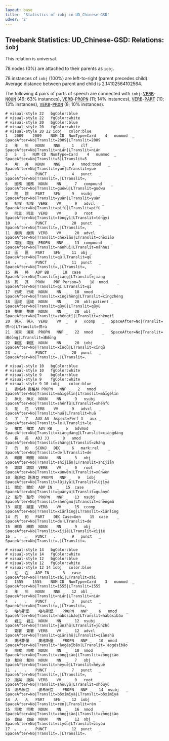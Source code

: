 ```yaml
---
layout: base
title:  'Statistics of iobj in UD_Chinese-GSD'
udver: '2'
---
```


## Treebank Statistics: UD_Chinese-GSD: Relations: `iobj`

This relation is universal.

78 nodes (0%) are attached to their parents as `iobj`.

78 instances of `iobj` (100%) are left-to-right (parent precedes child).
Average distance between parent and child is 2.14102564102564.

The following 4 pairs of parts of speech are connected with `iobj`: <tt><a href="zh_gsd-pos-VERB.html">VERB</a></tt>-<tt><a href="zh_gsd-pos-NOUN.html">NOUN</a></tt> (49; 63% instances), <tt><a href="zh_gsd-pos-VERB.html">VERB</a></tt>-<tt><a href="zh_gsd-pos-PROPN.html">PROPN</a></tt> (11; 14% instances), <tt><a href="zh_gsd-pos-VERB.html">VERB</a></tt>-<tt><a href="zh_gsd-pos-PART.html">PART</a></tt> (10; 13% instances), <tt><a href="zh_gsd-pos-VERB.html">VERB</a></tt>-<tt><a href="zh_gsd-pos-PRON.html">PRON</a></tt> (8; 10% instances).


~~~ conllu
# visual-style 22	bgColor:blue
# visual-style 22	fgColor:white
# visual-style 20	bgColor:blue
# visual-style 20	fgColor:white
# visual-style 20 22 iobj	color:blue
1	2009	2009	NUM	CD	NumType=Card	4	nummod	_	SpaceAfter=No|Translit=2009|LTranslit=2009
2	年	年	NOUN	NNB	_	1	clf	_	SpaceAfter=No|Translit=nián|LTranslit=nián
3	5	5	NUM	CD	NumType=Card	4	nummod	_	SpaceAfter=No|Translit=5|LTranslit=5
4	月	月	NOUN	NNB	_	9	nmod:tmod	_	SpaceAfter=No|Translit=yuè|LTranslit=yuè
5	，	，	PUNCT	,	_	4	punct	_	SpaceAfter=No|Translit=,|LTranslit=,
6	國務	國務	NOUN	NN	_	7	compound	_	SpaceAfter=No|Translit=guówu|LTranslit=guówu
7	院	院	PART	SFN	_	9	nsubj	_	SpaceAfter=No|Translit=yuàn|LTranslit=yuàn
8	批複	批複	VERB	VV	_	9	advcl	_	SpaceAfter=No|Translit=pīfù|LTranslit=pīfù
9	同意	同意	VERB	VV	_	0	root	_	SpaceAfter=No|Translit=tóngyì|LTranslit=tóngyì
10	，	，	PUNCT	,	_	20	punct	_	SpaceAfter=No|Translit=,|LTranslit=,
11	撤銷	撤銷	VERB	VV	_	20	advcl	_	SpaceAfter=No|Translit=chèxiāo|LTranslit=chèxiāo
12	南匯	南匯	PROPN	NNP	_	13	compound	_	SpaceAfter=No|Translit=nánhuì|LTranslit=nánhuì
13	區	區	PART	SFN	_	11	obj	_	SpaceAfter=No|Translit=qū|LTranslit=qū
14	，	，	PUNCT	,	_	11	punct	_	SpaceAfter=No|Translit=,|LTranslit=,
15	將	將	ADP	BB	_	18	case	_	SpaceAfter=No|Translit=jiāng|LTranslit=jiāng
16	其	其	PRON	PRP	Person=3	18	nmod	_	SpaceAfter=No|Translit=qí|LTranslit=qí
17	行政	行政	NOUN	NN	_	18	nmod	_	SpaceAfter=No|Translit=xíngzhèng|LTranslit=xíngzhèng
18	區域	區域	NOUN	NN	_	20	obl:patient	_	SpaceAfter=No|Translit=qūyù|LTranslit=qūyù
19	整體	整體	NOUN	NN	_	20	obl	_	SpaceAfter=No|Translit=zhěngtǐ|LTranslit=zhěngtǐ
20	併入	併入	VERB	VV	_	9	xcomp	_	SpaceAfter=No|Translit=併rù|LTranslit=併rù
21	浦東	浦東	PROPN	NNP	_	22	nmod	_	SpaceAfter=No|Translit=浦dōng|LTranslit=浦dōng
22	新區	新區	NOUN	NN	_	20	iobj	_	SpaceAfter=No|Translit=xīnqū|LTranslit=xīnqū
23	。	。	PUNCT	.	_	20	punct	_	SpaceAfter=No|Translit=.|LTranslit=.

~~~


~~~ conllu
# visual-style 10	bgColor:blue
# visual-style 10	fgColor:white
# visual-style 9	bgColor:blue
# visual-style 9	fgColor:white
# visual-style 9 10 iobj	color:blue
1	麥格林	麥格林	PROPN	NNP	_	2	nmod	_	SpaceAfter=No|Translit=màigélín|LTranslit=màigélín
2	神父	神父	NOUN	NN	_	9	nsubj	_	SpaceAfter=No|Translit=shénfù|LTranslit=shénfù
3	花	花	VERB	VV	_	9	advcl	_	SpaceAfter=No|Translit=huā|LTranslit=huā
4	了	了	AUX	AS	Aspect=Perf	3	aux	_	SpaceAfter=No|Translit=le|LTranslit=le
5	相當	相當	ADV	RB	_	6	advmod	_	SpaceAfter=No|Translit=xiāngdāng|LTranslit=xiāngdāng
6	長	長	ADJ	JJ	_	8	amod	_	SpaceAfter=No|Translit=zhǎng|LTranslit=zhǎng
7	的	的	SCONJ	DEC	_	6	mark:rel	_	SpaceAfter=No|Translit=de|LTranslit=de
8	時間	時間	NOUN	NN	_	3	obj	_	SpaceAfter=No|Translit=shíjiān|LTranslit=shíjiān
9	詢問	詢問	VERB	VV	_	0	root	_	SpaceAfter=No|Translit=xúnwèn|LTranslit=xúnwèn
10	路濟亞	路濟亞	PROPN	NNP	_	9	iobj	_	SpaceAfter=No|Translit=lùjìyà|LTranslit=lùjìyà
11	關於	關於	ADP	IN	_	15	case	_	SpaceAfter=No|Translit=guānyú|LTranslit=guānyú
12	聖母	聖母	PROPN	NNP	_	13	nsubj	_	SpaceAfter=No|Translit=shèngmǔ|LTranslit=shèngmǔ
13	顯靈	顯靈	VERB	VV	_	15	ccomp	_	SpaceAfter=No|Translit=xiǎnlíng|LTranslit=xiǎnlíng
14	的	的	PART	DEC	Case=Gen	15	case	_	SpaceAfter=No|Translit=de|LTranslit=de
15	細節	細節	NOUN	NN	_	9	obj	_	SpaceAfter=No|Translit=xìjié|LTranslit=xìjié
16	。	。	PUNCT	.	_	9	punct	_	SpaceAfter=No|Translit=.|LTranslit=.

~~~


~~~ conllu
# visual-style 14	bgColor:blue
# visual-style 14	fgColor:white
# visual-style 12	bgColor:blue
# visual-style 12	fgColor:white
# visual-style 12 14 iobj	color:blue
1	在	在	ADP	IN	_	3	case	_	SpaceAfter=No|Translit=zài|LTranslit=zài
2	1555	1555	NUM	CD	NumType=Card	3	nummod	_	SpaceAfter=No|Translit=1555|LTranslit=1555
3	年	年	NOUN	NNB	_	12	obl	_	SpaceAfter=No|Translit=nián|LTranslit=nián
4	，	，	PUNCT	,	_	3	punct	_	SpaceAfter=No|Translit=,|LTranslit=,
5	哈布斯堡	哈布斯堡	PROPN	NNP	_	6	nmod	_	SpaceAfter=No|Translit=hābùsībǎo|LTranslit=hābùsībǎo
6	君主	君主	NOUN	NN	_	12	nsubj	_	SpaceAfter=No|Translit=jūnzhǔ|LTranslit=jūnzhǔ
7	簽署	簽署	VERB	VV	_	12	advcl	_	SpaceAfter=No|Translit=qiānshǔ|LTranslit=qiānshǔ
8	奧格斯堡	奧格斯堡	PROPN	NNP	_	10	nmod	_	SpaceAfter=No|Translit='àogésībǎo|LTranslit='àogésībǎo
9	宗教	宗教	NOUN	NN	_	10	nmod	_	SpaceAfter=No|Translit=zōngjiào|LTranslit=zōngjiào
10	和約	和約	NOUN	NN	_	7	obj	_	SpaceAfter=No|Translit=héyuē|LTranslit=héyuē
11	，	，	PUNCT	,	_	7	punct	_	SpaceAfter=No|Translit=,|LTranslit=,
12	授與	授與	VERB	VV	_	0	root	_	SpaceAfter=No|Translit=shòuyǔ|LTranslit=shòuyǔ
13	波希米亞	波希米亞	PROPN	NNP	_	14	nsubj	_	SpaceAfter=No|Translit=bōxīmǐyà|LTranslit=bōxīmǐyà
14	人	人	PART	SFN	_	12	iobj	_	SpaceAfter=No|Translit=rén|LTranslit=rén
15	宗教	宗教	NOUN	NN	_	16	nmod	_	SpaceAfter=No|Translit=zōngjiào|LTranslit=zōngjiào
16	自由	自由	NOUN	NN	_	12	obj	_	SpaceAfter=No|Translit=zìyóu|LTranslit=zìyóu
17	。	。	PUNCT	.	_	12	punct	_	SpaceAfter=No|Translit=.|LTranslit=.

~~~


